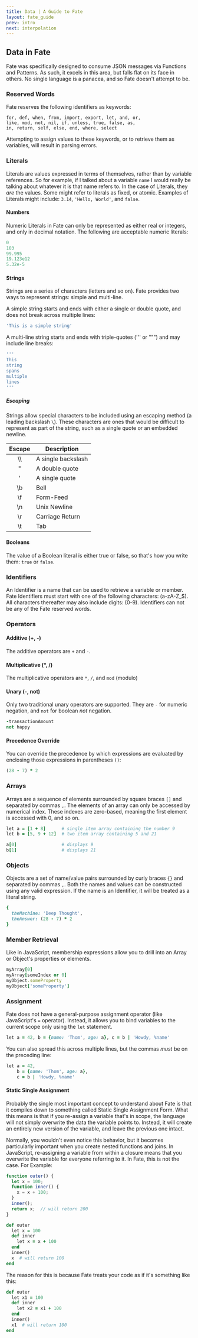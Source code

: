 ```yaml
---
title: Data | A Guide to Fate
layout: fate_guide
prev: intro
next: interpolation
---
```

## Data in Fate
Fate was specifically designed to consume JSON messages via Functions and Patterns.  As such, it excels in this area, but falls flat on its face in others.  No single language is a panacea, and so Fate doesn't attempt to be.

### Reserved Words
Fate reserves the following identifiers as keywords:

    for, def, when, from, import, export, let, and, or,
    like, mod, not, nil, if, unless, true, false, as,
    in, return, self, else, end, where, select

Attempting to assign values to these keywords, or to retrieve them as variables, will result in parsing errors.

### Literals
Literals are values expressed in terms of themselves, rather than by variable references.  So for example, if I talked about a variable `name` I would really be talking about whatever it is that name refers to.  In the case of Literals, they *are* the values.  Some might refer to literals as fixed, or atomic.  Examples of Literals might include: `3.14`, `'Hello, World'`, and `false`.

#### Numbers
Numeric Literals in Fate can only be represented as either real or integers, and only in decimal notation.  The following are acceptable numeric literals:

```ruby
0
103
99.995
19.123e12
5.32e-5
```

#### Strings
Strings are a series of characters (letters and so on).  Fate provides two ways to represent strings: simple and multi-line.

A simple string starts and ends with either a single or double quote, and does not break across multiple lines:

```ruby
'This is a simple string'
```

A multi-line string starts and ends with triple-quotes (''' or """) and may include line breaks:

```ruby
'''
This
string
spans
multiple
lines
'''
```

##### Escaping
Strings allow special characters to be included using an escaping method (a leading backslash `\`).  These characters are ones that would be difficult to represent as part of the string, such as a single quote or an embedded newline.

| Escape | Description        |
|:------:| ------------------ |
| \\\    | A single backslash |
| \"     | A double quote     |
| \'     | A single quote     |
| \b     | Bell               |
| \f     | Form-Feed          |
| \n     | Unix Newline       |
| \r     | Carriage Return    |
| \t     | Tab                |

#### Booleans
The value of a Boolean literal is either true or false, so that's how you write them: `true` or `false`.

### Identifiers
An Identifier is a name that can be used to retrieve a variable or member.  Fate Identifiers must start with one of the following characters: (a-zA-Z_$).  All characters thereafter may also include digits: (0-9).  Identifiers can not be any of the Fate reserved words.

### Operators
#### Additive (+, -)
The additive operators are `+` and `-`.

#### Multiplicative (*, /)
The multiplicative operators are `*`, `/`, and `mod` (modulo)

#### Unary (-, not)
Only two traditional unary operators are supported.  They are `-` for numeric negation, and `not` for boolean *not* negation.

```ruby
-transactionAmount
not happy
```

#### Precedence Override
You can override the precedence by which expressions are evaluated by enclosing those expressions in parentheses `()`:

```ruby
(28 - 7) * 2
```

### Arrays
Arrays are a sequence of elements surrounded by square braces `[]` and separated by commas `,`.  The elements of an array can only be accessed by numerical index.  These indexes are zero-based, meaning the first element is accessed with 0, and so on.

```ruby
let a = [1 + 8]      # single item array containing the number 9
let b = [5, 9 + 12]  # two item array containing 5 and 21

a[0]                 # displays 9
b[1]                 # displays 21
```

### Objects
Objects are a set of name/value pairs surrounded by curly braces `{}` and separated by commas `,`.  Both the names and values can be constructed using any valid expression.  If the name is an Identifier, it will be treated as a literal string.

```ruby
{
  theMachine: 'Deep Thought',
  theAnswer: (28 - 7) * 2
}
```

### Member Retrieval
Like in JavaScript, membership expressions allow you to drill into an Array or Object's properties or elements.

```ruby
myArray[0]
myArray[someIndex or 0]
myObject.someProperty
myObject['someProperty']
```

### Assignment
Fate does not have a general-purpose assignment operator (like JavaScript's `=` operator).  Instead, it allows you to bind variables to the current scope only using the `let` statement.

```ruby
let a = 42, b = {name: 'Thom', age: a}, c = b | 'Howdy, %name'
```

You can also spread this across multiple lines, but the commas *must* be on the preceding line:

```ruby
let a = 42,
    b = {name: 'Thom', age: a},
    c = b | 'Howdy, %name'
```

#### Static Single Assignment 

Probably the single most important concept to understand about Fate is that it compiles down to something called Static Single Assignment Form.  What this means is that if you re-assign a variable that's in scope, the language will not simply overwrite the data the variable points to.  Instead, it will create an entirely new version of the variable, and leave the previous one intact.

Normally, you wouldn't even notice this behavior, but it becomes particularly important when you create nested functions and joins. In JavaScript, re-assigning a variable from within a closure means that you overwrite the variable for everyone referring to it.  In Fate, this is not the case.  For Example:

```javascript
function outer() {
  let x = 100;
  function inner() {
    x = x + 100;
  }
  inner();
  return x;  // will return 200
}
```  

```ruby
def outer
  let x = 100
  def inner
    let x = x + 100
  end
  inner()
  x  # will return 100
end
```

The reason for this is because Fate treats your code as if it's something like this:

```ruby
def outer
  let x1 = 100
  def inner
    let x2 = x1 + 100
  end
  inner()
  x1  # will return 100
end
```
